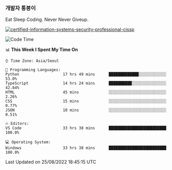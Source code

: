 ### 개발자 통붕이
Eat Sleep Coding.
Never Never Giveup.

[![certified-information-systems-security-professional-cissp](https://user-images.githubusercontent.com/44606727/157613689-acd84ec6-5f8f-4e79-89d9-a8d51f033634.png)](https://www.credly.com/badges/f394a010-85a0-450b-9136-8043af01d71c/public_url)

<!--START_SECTION:waka-->
![Code Time](http://img.shields.io/badge/Code%20Time-994%20hrs%2038%20mins-blue)

📊 **This Week I Spent My Time On** 

```text
⌚︎ Time Zone: Asia/Seoul

💬 Programming Languages: 
Python                   17 hrs 49 mins      █████████████░░░░░░░░░░░░   53.0% 
TypeScript               14 hrs 24 mins      ██████████░░░░░░░░░░░░░░░   42.84% 
HTML                     45 mins             ░░░░░░░░░░░░░░░░░░░░░░░░░   2.26% 
CSS                      15 mins             ░░░░░░░░░░░░░░░░░░░░░░░░░   0.77% 
JSON                     10 mins             ░░░░░░░░░░░░░░░░░░░░░░░░░   0.51%

🔥 Editors: 
VS Code                  33 hrs 38 mins      █████████████████████████   100.0%

💻 Operating System: 
Windows                  33 hrs 38 mins      █████████████████████████   100.0%

```


 Last Updated on 25/08/2022 18:45:15 UTC
<!--END_SECTION:waka-->
